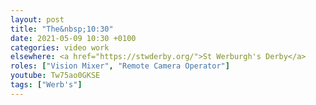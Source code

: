 ```yaml
---
layout: post
title: "The&nbsp;10:30"
date: 2021-05-09 10:30 +0100
categories: video work
elsewhere: <a href="https://stwderby.org/">St Werburgh's Derby</a>
roles: ["Vision Mixer", "Remote Camera Operator"]
youtube: Tw75ao0GKSE
tags: ["Werb's"]
---
```

